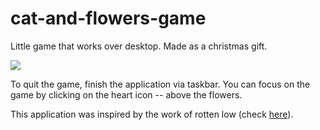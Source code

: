 # cat-and-flowers-game

Little game that works over desktop. Made as a christmas gift.

<p align="left">
  <img src="https://user-images.githubusercontent.com/51725262/211970916-4642b6e3-936e-4a8b-9e6b-c03b090f2df2.png" />
</p>

To quit the game, finish the application via taskbar. You can focus on the game by clicking on the heart icon -- above the flowers.

This application was inspired by the work of rotten low (check [here](https://rnlw.itch.io/desktop-capybara)).
